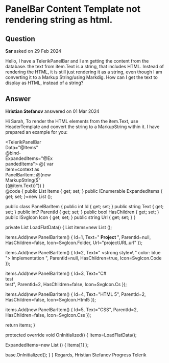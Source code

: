 # PanelBar Content Template not rendering string as html.

## Question

**Sar** asked on 29 Feb 2024

Hello, I have a TelerikPanelBar and I am getting the content from the database. the text from item.Text is a string, that includes HTML. Instead of rendering the HTML, it is still just rendering it as a string, even though I am converting it to a Markup String/using Markdig. How can I get the text to display as HTML, instead of a string?

## Answer

**Hristian Stefanov** answered on 01 Mar 2024

Hi Sarah, To render the HTML elements from the item.Text, use HeaderTemplate and convert the string to a MarkupString within it. I have prepared an example for you: <div style="width: 30%;"> <TelerikPanelBar Data="@Items" @bind-ExpandedItems="@ExpandedItems"> <PanelBarBindings> <PanelBarBinding> <HeaderTemplate> @{
var item=context as PanelBarItem; @(new MarkupString($"{(@item.Text)}")) } </HeaderTemplate> </PanelBarBinding> </PanelBarBindings> </TelerikPanelBar> </div> @code {
public List <PanelBarItem> Items { get; set; }
public IEnumerable <object> ExpandedItems { get; set; }=new List <object> ();

public class PanelBarItem
{
public int Id { get; set; }
public string Text { get; set; }
public int? ParentId { get; set; }
public bool HasChildren { get; set; }
public ISvgIcon Icon { get; set; }
public string Url { get; set; }
}

private List <PanelBarItem> LoadFlatData()
{
List <PanelBarItem> items=new List <PanelBarItem> ();

items.Add(new PanelBarItem()
{
Id=1,
Text=" <strong> Project </strong> ",
ParentId=null,
HasChildren=false,
Icon=SvgIcon.Folder,
Url="projectURL.url"
});

items.Add(new PanelBarItem()
{
Id=2,
Text=" <strong style=\ " color: blue \"> Implementation </strong> ",
ParentId=null,
HasChildren=true,
Icon=SvgIcon.Code
});

items.Add(new PanelBarItem()
{
Id=3,
Text="C# <br /> test <br /> test",
ParentId=2,
HasChildren=false,
Icon=SvgIcon.Cs
});

items.Add(new PanelBarItem()
{
Id=4,
Text="HTML 5",
ParentId=2,
HasChildren=false,
Icon=SvgIcon.Html5
});

items.Add(new PanelBarItem()
{
Id=5,
Text="CSS",
ParentId=2,
HasChildren=false,
Icon=SvgIcon.Css
});

return items;
}

protected override void OnInitialized()
{
Items=LoadFlatData();

ExpandedItems=new List <object> () { Items[1] };

base.OnInitialized();
}
} Regards, Hristian Stefanov Progress Telerik
